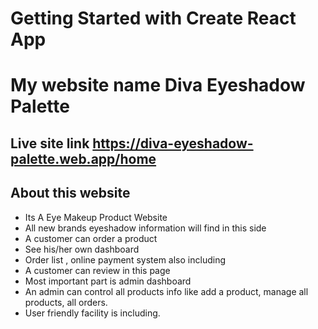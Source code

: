 # Getting Started with Create React App

# My website name Diva Eyeshadow Palette
## Live site link https://diva-eyeshadow-palette.web.app/home

## About this website
- Its A Eye Makeup Product Website
- All new brands eyeshadow information will find in this side
- A customer can order a product
- See his/her own dashboard
- Order list , online payment system also including
- A customer can review in this page
- Most important part is admin dashboard
- An admin can control all products info like add a product, manage all products, all orders.
- User friendly facility is including.
